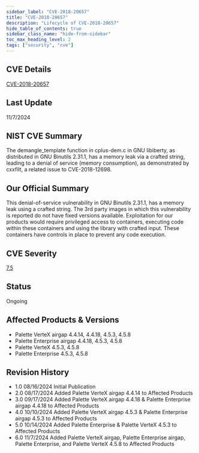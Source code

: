 ```yaml
---
sidebar_label: "CVE-2018-20657"
title: "CVE-2018-20657"
description: "Lifecycle of CVE-2018-20657"
hide_table_of_contents: true
sidebar_class_name: "hide-from-sidebar"
toc_max_heading_level: 2
tags: ["security", "cve"]
---
```


## CVE Details

[CVE-2018-20657](https://nvd.nist.gov/vuln/detail/CVE-2018-20657)

## Last Update

11/7/2024

## NIST CVE Summary

The demangle_template function in cplus-dem.c in GNU libiberty, as distributed in GNU Binutils 2.31.1, has a memory leak
via a crafted string, leading to a denial of service (memory consumption), as demonstrated by cxxfilt, a related issue
to CVE-2018-12698.

## Our Official Summary

This denial-of-service vulnerability in GNU Binutils 2.31.1, has a memory leak using a crafted string. The 3rd party images in which this vulnerability is reported do
not have fixed versions available. Exploitation for our products would require privileged access to containers, executing code within these containers and using the library with crafted input. These containers have controls in place to prevent any code execution.

## CVE Severity

[7.5](https://nvd.nist.gov/vuln/detail/CVE-2018-20657)

## Status

Ongoing

## Affected Products & Versions

- Palette VerteX airgap 4.4.14, 4.4.18, 4.5.3, 4.5.8
- Palette Enterprise airgap 4.4.18, 4.5.3, 4.5.8
- Palette VerteX 4.5.3, 4.5.8
- Palette Enterprise 4.5.3, 4.5.8

## Revision History

- 1.0 08/16/2024 Initial Publication
- 2.0 08/17/2024 Added Palette VerteX airgap 4.4.14 to Affected Products
- 3.0 09/17/2024 Added Palette VerteX airgap 4.4.18 & Palette Enterprise airgap 4.4.18 to Affected Products
- 4.0 10/10/2024 Added Palette VerteX airgap 4.5.3 & Palette Enterprise airgap 4.5.3 to Affected Products
- 5.0 10/14/2024 Added Palette Enterprise & Palette VerteX 4.5.3 to Affected Products
- 6.0 11/7/2024 Added Palette VerteX airgap, Palette Enterprise airgap, Palette Enterprise, and Palette VerteX 4.5.8 to Affected Products 
